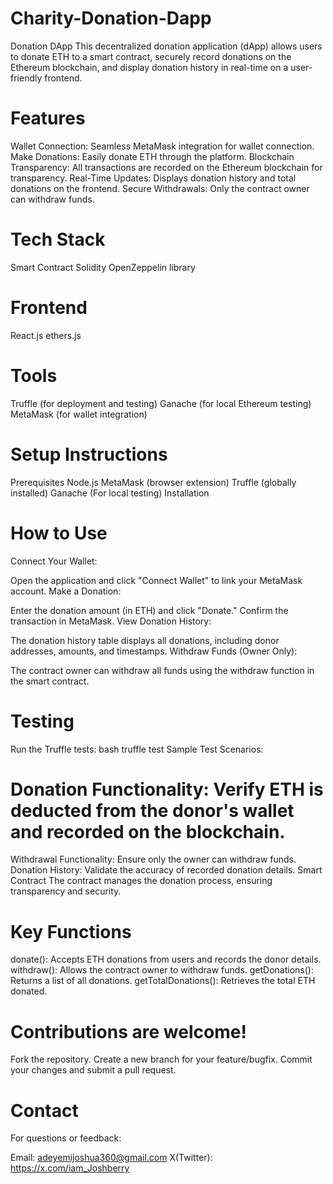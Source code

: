 # Charity-Donation-Dapp
Donation DApp
This decentralized donation application (dApp) allows users to donate ETH to a smart contract, 
securely record donations on the Ethereum blockchain, and display donation history in real-time on a user-friendly frontend.

# Features
Wallet Connection: Seamless MetaMask integration for wallet connection.
Make Donations: Easily donate ETH through the platform.
Blockchain Transparency: All transactions are recorded on the Ethereum blockchain for transparency.
Real-Time Updates: Displays donation history and total donations on the frontend.
Secure Withdrawals: Only the contract owner can withdraw funds.

# Tech Stack
Smart Contract
Solidity
OpenZeppelin library
# Frontend
React.js
ethers.js
# Tools
Truffle (for deployment and testing)
Ganache (for local Ethereum testing)
MetaMask (for wallet integration)
# Setup Instructions
Prerequisites
Node.js
MetaMask (browser extension)
Truffle (globally installed)
Ganache (For local testing)
Installation

# How to Use
Connect Your Wallet:

Open the application and click "Connect Wallet" to link your MetaMask account.
Make a Donation:

Enter the donation amount (in ETH) and click "Donate." Confirm the transaction in MetaMask.
View Donation History:

The donation history table displays all donations, including donor addresses, amounts, and timestamps.
Withdraw Funds (Owner Only):

The contract owner can withdraw all funds using the withdraw function in the smart contract.

# Testing
Run the Truffle tests:
bash
truffle test
Sample Test Scenarios:

# Donation Functionality: Verify ETH is deducted from the donor's wallet and recorded on the blockchain.
Withdrawal Functionality: Ensure only the owner can withdraw funds.
Donation History: Validate the accuracy of recorded donation details.
Smart Contract
The contract manages the donation process, ensuring transparency and security.

# Key Functions
donate(): Accepts ETH donations from users and records the donor details.
withdraw(): Allows the contract owner to withdraw funds.
getDonations(): Returns a list of all donations.
getTotalDonations(): Retrieves the total ETH donated.

# Contributions are welcome!
Fork the repository.
Create a new branch for your feature/bugfix.
Commit your changes and submit a pull request.

# Contact
For questions or feedback:

Email: adeyemijoshua360@gmail.com
X(Twitter): https://x.com/iam_Joshberry
